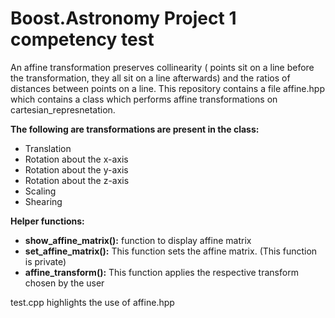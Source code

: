 # Boost.Astronomy Project 1 competency test

An affine transformation preserves collinearity ( points sit on a line before the transformation, they all sit on a line afterwards) and the ratios of distances between points on a line. This repository contains a file affine.hpp which contains a class which performs affine transformations on cartesian_represnetation.

**The following are transformations are present in the class:**

- Translation
- Rotation about the x-axis
- Rotation about the y-axis
- Rotation about the z-axis
- Scaling
- Shearing

**Helper functions:**

- **show_affine_matrix():** function to display affine matrix
- **set_affine_matrix():** This function sets the affine matrix. (This function is private)
- **affine_transform():** This function applies the respective transform chosen by the user 

test.cpp highlights the use of affine.hpp
